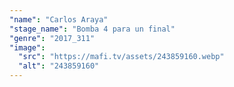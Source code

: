```yaml
---
"name": "Carlos Araya"
"stage_name": "Bomba 4 para un final"
"genre": "2017_311"
"image":
  "src": "https://mafi.tv/assets/243859160.webp"
  "alt": "243859160"
---
```

